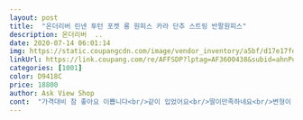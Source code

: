 ```yaml
---
layout: post 
title:  "온더리버 린넨 투턴 포켓 롱 원피스 카라 단추 스트링 반팔원피스" 
description: 온더리버  ..
date: 2020-07-14 06:01:14 
img: https://static.coupangcdn.com/image/vendor_inventory/a5bf/d17e17fdb0e34db242e247e8dbf311807eae5637648a73a0338646b1806f.jpg 
linkUrl: https://link.coupang.com/re/AFFSDP?lptag=AF3600438&subid=ahnPublicAsk&pageKey=1609078245&itemId=2748192772&vendorItemId=70738161002&traceid=V0-113-c2b27c95c5fed849 
categories: [1001] 
color: D9418C 
price: 18800 
author: Ask View Shop 
cont:  "가격대비 참 좋아요 이쁩니다<br/>같이 입었어요<br/>딸이만족하네요<br/>변형이 있을거같진 않아요<br/>비침이 심하진 않은거 같았지만 밝은 색이라 그냥 속치마<br/>생각보다 구김도 별로 없어서 다림질 안하고 입었어요<br/>소매는 좀 긴거같아서 두번 접었는데 딱 예쁘네요<br/>시원하고 길이감도 좋아요<br/>실밥도 별로 없고 입기전에 가볍게 한번 세탁했는데<br/>예뻐요<br/>종종이용할게요<br/>혹시나해서 자연건조하고 건조기는 아직 안돌려봤는데<br/>" 
---
```

